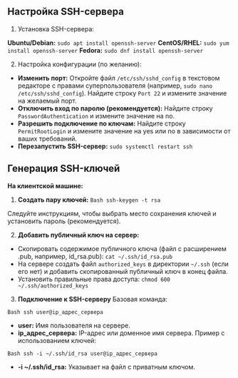 ## Настройка SSH-сервера

1. Установка SSH-сервера:

**Ubuntu/Debian:** `sudo apt install openssh-server`
**CentOS/RHEL:** `sudo yum install openssh-server`
**Fedora:** `sudo dnf install openssh-server`

2. Настройка конфигурации (по желанию):

- **Изменить порт:** Откройте файл `/etc/ssh/sshd_config` в текстовом редакторе с правами суперпользователя (например, `sudo nano /etc/ssh/sshd_config`). Найдите строку `Port 22` и измените значение на желаемый порт.
- **Отключить вход по паролю (рекомендуется):** Найдите строку `PasswordAuthentication` и измените значение на no.
- **Разрешить подключение по ключам:** Найдите строку `PermitRootLogin` и измените значение на yes или no в зависимости от ваших требований.
- **Перезапустить SSH-сервер:** `sudo systemctl restart ssh`

## Генерация SSH-ключей
**На клиентской машине:**

1. **Создать пару ключей:**
`Bash
ssh-keygen -t rsa`


Следуйте инструкциям, чтобы выбрать место сохранения ключей и установить пароль (рекомендуется).

2. **Добавить публичный ключ на сервер:**
- Скопировать содержимое публичного ключа (файл с расширением .pub, например, id_rsa.pub): `cat ~/.ssh/id_rsa.pub`
- На сервере создать файл `authorized_keys` в директории `~/.ssh` (если его нет) и добавить скопированный публичный ключ в конец файла.
- Установить правильные права доступа: `chmod 600 ~/.ssh/authorized_keys`

3. **Подключение к SSH-серверу**
Базовая команда:

`Bash
ssh user@ip_адрес_сервера`


- **user:** Имя пользователя на сервере.
- **ip_адрес_сервера:** IP-адрес или доменное имя сервера.
Пример с использованием ключей:

`Bash
ssh -i ~/.ssh/id_rsa user@ip_адрес_сервера`


- **-i ~/.ssh/id_rsa:** Указывает на файл с приватным ключом.